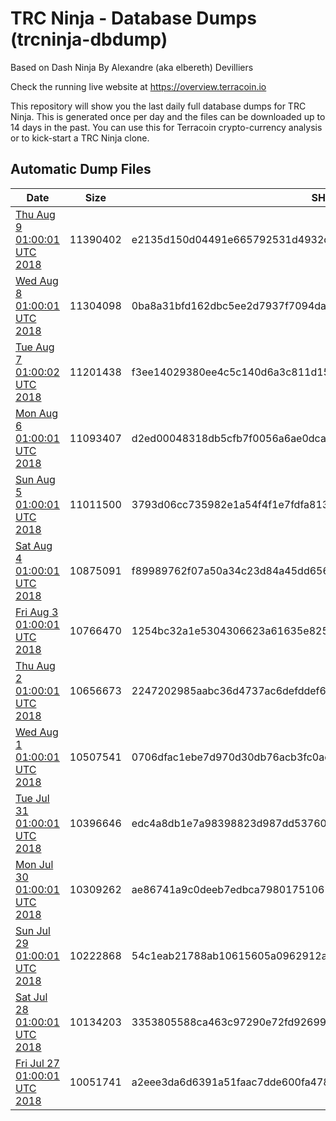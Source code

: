# TRC Ninja - Database Dumps (trcninja-dbdump)
Based on Dash Ninja By Alexandre (aka elbereth) Devilliers

Check the running live website at https://overview.terracoin.io

This repository will show you the last daily full database dumps for TRC Ninja. This is generated once per day and the files can be downloaded up to 14 days in the past.
You can use this for Terracoin crypto-currency analysis or to kick-start a TRC Ninja clone.


## Automatic Dump Files
| Date | Size | SHA256 |
|--|--|--|
| [Thu Aug  9 01:00:01 UTC 2018](https://transfer.sh/yU3le/trcninja-dbdump-20180809010001.tar.bz2) | 11390402 | e2135d150d04491e665792531d4932dfa63226d8b58e829c31fc7e3c478acc94 | 
| [Wed Aug  8 01:00:01 UTC 2018](https://transfer.sh/QlCKp/trcninja-dbdump-20180808010001.tar.bz2) | 11304098 | 0ba8a31bfd162dbc5ee2d7937f7094daabe41f923e45d41e087b977a6f6a018e | 
| [Tue Aug  7 01:00:02 UTC 2018](https://transfer.sh/dn1sA/trcninja-dbdump-20180807010002.tar.bz2) | 11201438 | f3ee14029380ee4c5c140d6a3c811d15ad68e5ad80bd6e89591df58346fc6ec5 | 
| [Mon Aug  6 01:00:01 UTC 2018](https://transfer.sh/12VCLM/trcninja-dbdump-20180806010001.tar.bz2) | 11093407 | d2ed00048318db5cfb7f0056a6ae0dca5ed9881e1429af855c3510860281b0dc | 
| [Sun Aug  5 01:00:01 UTC 2018](https://transfer.sh/iMPrn/trcninja-dbdump-20180805010001.tar.bz2) | 11011500 | 3793d06cc735982e1a54f4f1e7fdfa813f39520be3765f4a3282f39a98fdd3ef | 
| [Sat Aug  4 01:00:01 UTC 2018](https://transfer.sh/hVe3W/trcninja-dbdump-20180804010001.tar.bz2) | 10875091 | f89989762f07a50a34c23d84a45dd65693f982f072b0a62263b3da706bc1b123 | 
| [Fri Aug  3 01:00:01 UTC 2018](https://transfer.sh/CdDOv/trcninja-dbdump-20180803010001.tar.bz2) | 10766470 | 1254bc32a1e5304306623a61635e825bf3ba0b3f03955913016f7b3787286758 | 
| [Thu Aug  2 01:00:01 UTC 2018](https://transfer.sh/pNS6e/trcninja-dbdump-20180802010001.tar.bz2) | 10656673 | 2247202985aabc36d4737ac6defddef63ded91b7f79e2adc8b61c91a15ade598 | 
| [Wed Aug  1 01:00:01 UTC 2018](https://transfer.sh/JpNX9/trcninja-dbdump-20180801010001.tar.bz2) | 10507541 | 0706dfac1ebe7d970d30db76acb3fc0ac3f7807582be2298f48988c1cb036610 | 
| [Tue Jul 31 01:00:01 UTC 2018](https://transfer.sh/V7oDB/trcninja-dbdump-20180731010001.tar.bz2) | 10396646 | edc4a8db1e7a98398823d987dd53760498741bc6b943d4eb010d422ade392ff1 | 
| [Mon Jul 30 01:00:01 UTC 2018](https://transfer.sh/tj4y8/trcninja-dbdump-20180730010001.tar.bz2) | 10309262 | ae86741a9c0deeb7edbca79801751061ce2bdc0fe955362987d3ea123b60c26f | 
| [Sun Jul 29 01:00:01 UTC 2018](https://transfer.sh/CGXuq/trcninja-dbdump-20180729010001.tar.bz2) | 10222868 | 54c1eab21788ab10615605a0962912a684c7b9b0c717a2a09a38d4dda4a23d0a | 
| [Sat Jul 28 01:00:01 UTC 2018](https://transfer.sh/cIPtp/trcninja-dbdump-20180728010001.tar.bz2) | 10134203 | 3353805588ca463c97290e72fd92699c3a027b0cc2aaa8250a288e7a0ba81fa6 | 
| [Fri Jul 27 01:00:01 UTC 2018](https://transfer.sh/qG5eJ/trcninja-dbdump-20180727010001.tar.bz2) | 10051741 | a2eee3da6d6391a51faac7dde600fa4788a45da3a58f0b1b143e40a2b7dc10ba | 

